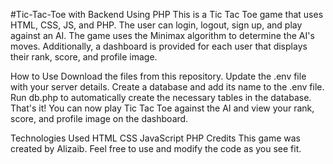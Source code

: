 #Tic-Tac-Toe with Backend Using PHP
This is a Tic Tac Toe game that uses HTML, CSS, JS, and PHP. The user can login, logout, sign up, and play against an AI. The game uses the Minimax algorithm to determine the AI's moves. Additionally, a dashboard is provided for each user that displays their rank, score, and profile image.

How to Use
Download the files from this repository.
Update the .env file with your server details.
Create a database and add its name to the .env file.
Run db.php to automatically create the necessary tables in the database.
That's it! You can now play Tic Tac Toe against the AI and view your rank, score, and profile image on the dashboard.

Technologies Used
HTML
CSS
JavaScript
PHP
Credits
This game was created by Alizaib. Feel free to use and modify the code as you see fit.
